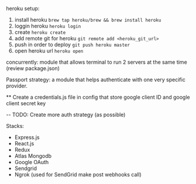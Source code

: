 heroku setup:

1. install heroku `brew tap heroku/brew && brew install heroku`
2. loggin heroku `heroku login`
3. create `heroku create`
4. add remote git for heroku `git remote add <heroku_git_url>`
5. push in order to deploy `git push heroku master`
6. open heroku url `heroku open`

concurrently: module that allows terminal to run 2 servers at the same time (review package.json)

Passport strategy: a module that helps authenticate with one very specific provider.

\*\* Create a credentials.js file in config that store google client ID and google client secret key

-- TODO: Create more auth strategy (as possible)

Stacks:

- Express.js
- React.js
- Redux
- Atlas Mongodb
- Google OAuth
- Sendgrid
- Ngrok (used for SendGrid make post webhooks call)
